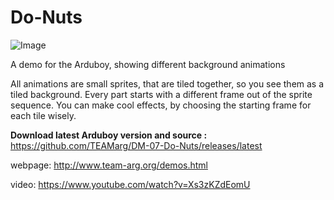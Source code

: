 # Do-Nuts
![Image](http://www.team-arg.org/images/demos/Do-Nuts.gif)

A demo for the Arduboy, showing different background animations

All animations are small sprites, that are tiled together, so you see them as a tiled background. Every part starts with a different frame out of the sprite sequence. You can make cool effects, by choosing the starting frame for each tile wisely.

**Download latest Arduboy version and source :** https://github.com/TEAMarg/DM-07-Do-Nuts/releases/latest 

webpage: http://www.team-arg.org/demos.html

video: https://www.youtube.com/watch?v=Xs3zKZdEomU
